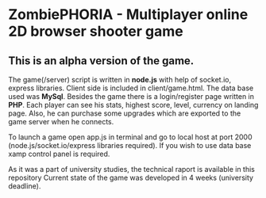 # ZombiePHORIA - Multiplayer online 2D browser shooter game
## This is an alpha version of the game. 

The game(/server) script is written in **node.js** with help of socket.io, express libraries. Client side is included in client/game.html. The data base used was **MySql**. Besides the game there is a login/register page written in **PHP**. Each player can see his stats, highest score, level, currency on landing page. Also, he can purchase some upgrades which are exported to the game server when he connects.

To launch a game open app.js in terminal and go to local host at port 2000 (node.js/socket.io/express libraries required).
If you wish to use data base xamp control panel is required. 

As it was a part of university studies, the technical raport is available in this repository
Current state of the game was developed in 4 weeks (university deadline).

